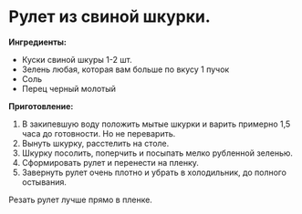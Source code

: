 # Рулет из свиной шкурки.
**Ингредиенты:**

- Куски свиной шкуры 1-2 шт.
- Зелень любая, которая вам больше по вкусу 1 пучок
- Соль
- Перец черный молотый

**Приготовление:**

1. В закипевшую воду положить мытые шкурки и варить примерно 1,5 часа до готовности. Но не переварить.
2. Вынуть шкурку, расстелить на столе.
3. Шкурку посолить, поперчить и посыпать мелко рубленной зеленью.
4. Сформировать рулет и перенести на пленку.
5. Завернуть рулет очень плотно и убрать в холодильник, до полного остывания.

Резать рулет лучше прямо в пленке.
